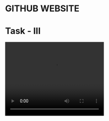 # GITHUB WEBSITE
# Task - III 

<html>
  <body>
<video width="320" height="240" controls>
  <source src="Practice Video.mp4" type="video/mp4">
</video>
  </body>
  </html>

